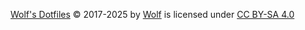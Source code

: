  [Wolf's Dotfiles](https://github.com/wolf/dotfiles) © 2017-2025 by [Wolf](https://github.com/wolf) is licensed under [CC BY-SA 4.0](http://creativecommons.org/licenses/by-sa/4.0/?ref=chooser-v1)
